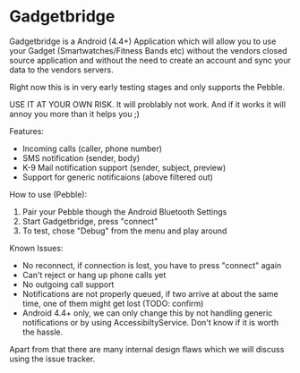 Gadgetbridge
============

Gadgetbridge is a Android (4.4+) Application which will allow you to use your
Gadget (Smartwatches/Fitness Bands etc) without the vendors closed source
application and without the need to create an account and sync your data to the
vendors servers.

Right now this is in very early testing stages and only supports the Pebble.

USE IT AT YOUR OWN RISK. It will problably not work. And if it works it will
annoy you more than it helps you ;)

Features:

* Incoming calls (caller, phone number)
* SMS notification (sender, body)
* K-9 Mail notification support (sender, subject, preview)
* Support for generic notificaions (above filtered out)

How to use (Pebble):

1. Pair your Pebble though the Android Bluetooth Settings
2. Start Gadgetbridge, press "connect"
3. To test, chose "Debug" from the menu and play around

Known Issues:

* No reconnect, if connection is lost, you have to press "connect" again
* Can't reject or hang up phone calls yet
* No outgoing call support 
* Notifications are not properly queued, if two arrive at about the same time,
  one of them might get lost (TODO: confirm)
* Android 4.4+ only, we can only change this by not handling generic
  notifications or by using AccessibiltyService. Don't know if it is worth the
  hassle.

Apart from that there are many internal design flaws which we will discuss using
the issue tracker.